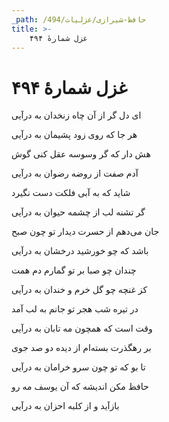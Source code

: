 ```yaml
---
_path: /حافظ-شیرازی/غزلیات/494
title: >-
    غزل شمارهٔ ۴۹۴
---
```

# غزل شمارهٔ ۴۹۴

<div class="b" id="bn1"><div class="m1"><p>ای دل گر از آن چاه زنخدان به درآیی</p></div>
<div class="m2"><p>هر جا که روی زود پشیمان به درآیی</p></div></div>
<div class="b" id="bn2"><div class="m1"><p>هش دار که گر وسوسه عقل کنی گوش</p></div>
<div class="m2"><p>آدم صفت از روضه رضوان به درآیی</p></div></div>
<div class="b" id="bn3"><div class="m1"><p>شاید که به آبی فلکت دست نگیرد</p></div>
<div class="m2"><p>گر تشنه لب از چشمه حیوان به درآیی</p></div></div>
<div class="b" id="bn4"><div class="m1"><p>جان می‌دهم از حسرت دیدار تو چون صبح</p></div>
<div class="m2"><p>باشد که چو خورشید درخشان به درآیی</p></div></div>
<div class="b" id="bn5"><div class="m1"><p>چندان چو صبا بر تو گمارم دم همت</p></div>
<div class="m2"><p>کز غنچه چو گل خرم و خندان به درآیی</p></div></div>
<div class="b" id="bn6"><div class="m1"><p>در تیره شب هجر تو جانم به لب آمد</p></div>
<div class="m2"><p>وقت است که همچون مه تابان به درآیی</p></div></div>
<div class="b" id="bn7"><div class="m1"><p>بر رهگذرت بسته‌ام از دیده دو صد جوی</p></div>
<div class="m2"><p>تا بو که تو چون سرو خرامان به درآیی</p></div></div>
<div class="b" id="bn8"><div class="m1"><p>حافظ مکن اندیشه که آن یوسف مه رو</p></div>
<div class="m2"><p>بازآید و از کلبه احزان به درآیی</p></div></div>
